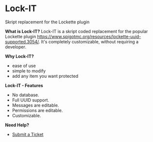 # Lock-IT
Skript replacement for the Lockette plugin

<strong>What is Lock-IT?</strong>
Lock-IT is a skript coded replacement for the popular Lockette plugin https://www.spigotmc.org/resources/lockette-uuid-supported.3054/. It's completely customizable, without requiring a developer.

<strong>Why Lock-IT?</strong>
- ease of use
- simple to modify
- add any item you want protected

<strong>Lock-IT - Features</strong>
- No database.
- Full UUID support.
- Messages are editable.
- Permissions are editable.
- Customizable.

<strong>Need Help?</strong>
- <a href="https://helpdesk.droidvengeance.com">Submit a Ticket</a>
